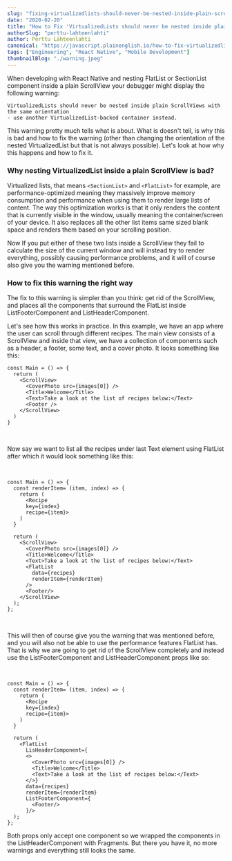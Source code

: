 ```yaml
---
slug: "fixing-virtualizedlists-should-never-be-nested-inside-plain-scrollviews"
date: "2020-02-20"
title: "How to Fix 'VirtualizedLists should never be nested inside plain ScrollViews' Warning"
authorSlug: "perttu-lahteenlahti"
author: Perttu Lähteenlahti
canonical: "https://javascript.plainenglish.io/how-to-fix-virtualizedlists-should-never-be-nested-inside-plain-scrollviews-warning-3a2a887b4ea0"
tags: ["Engineering", "React Native", "Mobile Development"]
thumbnailBlog: "./warning.jpeg"
---
```


When developing with React Native and nesting FlatList or SectionList component inside a plain ScrollView your debugger might display the following warning:

```shell
VirtualizedLists should never be nested inside plain ScrollViews with the same orientation
- use another VirtualizedList-backed container instead.
```

This warning pretty much tells what is about. What is doesn't tell, is why this is bad and how to fix the warning (other than changing the orientation of the nested VirtualizedList but that is not always possible). Let's look at how why this happens and how to fix it.

### Why nesting VirtualizedList inside a plain ScrollView is bad?

Virtualized lists, that means `<SectionList>` and `<FlatList>` for example, are performance-optimized meaning they massively improve memory consumption and performance when using them to render large lists of content. The way this optimization works is that it only renders the content that is currently visible in the window, usually meaning the container/screen of your device. It also replaces all the other list items same sized blank space and renders them based on your scrolling position.

Now If you put either of these two lists inside a ScrollView they fail to calculate the size of the current window and will instead try to render everything, possibly causing performance problems, and it will of course also give you the warning mentioned before.

### How to fix this warning the right way

The fix to this warning is simpler than you think: get rid of the ScrollView, and places all the components that surround the FlatList inside ListFooterComponent and ListHeaderComponent.

Let's see how this works in practice. In this example, we have an app where the user can scroll through different recipes. The main view consists of a ScrollView and inside that view, we have a collection of components such as a header, a footer, some text, and a cover photo. It looks something like this:

```tsx
const Main = () => {
  return (
    <ScrollView>
      <CoverPhoto src={images[0]} />
      <Title>Welcome</Title>
      <Text>Take a look at the list of recipes below:</Text>
      <Footer />
    </ScrollView>
  )
}
```

<br>

Now say we want to list all the recipes under last Text element using FlatList after which it would look something like this:

<br>

```tsx
const Main = () => {
  const renderItem= (item, index) => {
    return (
      <Recipe
      key={index}
      recipe={item}>
    )
  }

  return (
    <ScrollView>
      <CoverPhoto src={images[0]} />
      <Title>Welcome</Title>
      <Text>Take a look at the list of recipes below:</Text>
      <FlatList
        data={recipes}
        renderItem={renderItem}
      />
      <Footer/>
    </ScrollView>
  );
};
```

<br>

This will then of course give you the warning that was mentioned before, and you will also not be able to use the performance features FlatList has. That is why we are going to get rid of the ScrollView completely and instead use the ListFooterComponent and ListHeaderComponent props like so:

<br>

```tsx
const Main = () => {
  const renderItem= (item, index) => {
    return (
      <Recipe
      key={index}
      recipe={item}>
    )
  }

  return (
    <FlatList
      LisHeaderComponent={
      <>
        <CoverPhoto src={images[0]} />
        <Title>Welcome</Title>
        <Text>Take a look at the list of recipes below:</Text>
      </>}
      data={recipes}
      renderItem={renderItem}
      ListFooterComponent={
        <Footer/>
      }/>
  );
};
```

Both props only accept one component so we wrapped the components in the ListHeaderComponent with Fragments. But there you have it, no more warnings and everything still looks the same.
